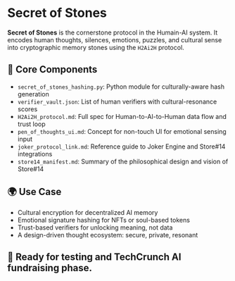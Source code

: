 
# Secret of Stones

**Secret of Stones** is the cornerstone protocol in the Humain-AI system. It encodes human thoughts, silences, emotions, puzzles, and cultural sense into cryptographic memory stones using the `H2Ai2H` protocol.

## 🔐 Core Components
- `secret_of_stones_hashing.py`: Python module for culturally-aware hash generation
- `verifier_vault.json`: List of human verifiers with cultural-resonance scores
- `H2Ai2H_protocol.md`: Full spec for Human-to-AI-to-Human data flow and trust loop
- `pen_of_thoughts_ui.md`: Concept for non-touch UI for emotional sensing input
- `joker_protocol_link.md`: Reference guide to Joker Engine and Store#14 integrations
- `store14_manifest.md`: Summary of the philosophical design and vision of Store#14

## 🌍 Use Case
- Cultural encryption for decentralized AI memory
- Emotional signature hashing for NFTs or soul-based tokens
- Trust-based verifiers for unlocking meaning, not data
- A design-driven thought ecosystem: secure, private, resonant

## 🚀 Ready for testing and TechCrunch AI fundraising phase.
